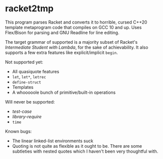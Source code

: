 # racket2tmp
This program parses Racket and converts it to horrible, cursed C++20 template metaprogram code that compiles on GCC 10 and up. Uses Flex/Bison for parsing and GNU Readline for line editing.

The target grammar of supported is a majority subset of Racket's *Intermediate Student with Lambda*, for the sake of achievability. It also supports a few extra features like explicit/implicit `begin`.

Not supported yet:
* All quasiquote features
* `let`, `let*`, `letrec`
* `define-struct`
* Templates
* A whooooole bunch of primitive/built-in operations

Will never be supported:
* *test-case*
* *library-require*
* `time`

Known bugs:
* The linear linked-list environments suck
* Quoting is not quite as flexible as it ought to be. There are some subtleties with nested quotes which I haven't been very thoughtful with.

